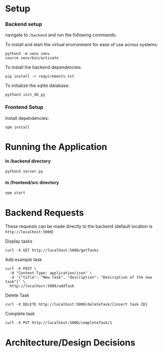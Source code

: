 # Setup

### Backend setup

navigate to `/backend` and run the following commands:

To install and start the virtual environment for ease of use across systems:

```
python3 -m venv venv
source venv/bin/activate
```

To install the backend dependencies:

```
pip install -r requirements.txt
```

To initialize the sqlite database:

```
python3 init_db_py
```

### Frontend Setup

Install dependencies:

```
npm install
```

# Running the Application

#### In /backend directory

```
python3 server.py
```

#### in /frontend/src directory

```
npm start
```

# Backend Requests

These requests can be made directly to the backend (default location is `http://localhost:5000`)

Display tasks

```
curl -X GET http://localhost:5000/getTasks
```

Add example task

```
curl -X POST \
  -H "Content-Type: application/json" \
  -d '{"title": "New Task", "description": "Description of the new task"}' \
  http://localhost:5000/addTask
```

Delete Task

```
curl -X DELETE http://localhost:5000/deleteTask/{insert task ID}
```

Complete task

```
curl -X PUT http://localhost:5000/completeTask/1
```

# Architecture/Design Decisions

